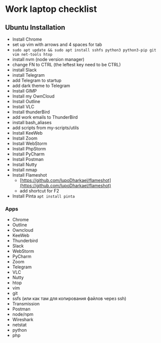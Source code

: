 # Work laptop checklist

## Ubuntu Installation

* Install Chrome
* set up vim with arrows and 4 spaces for tab
* `sudo apt update && sudo apt install sshfs python3 python3-pip git vim net-tools htop`
* install nvm (node version manager)
* change FN to CTRL (the leftest key need to be CTRL)
* install Slack
* install Telegram
* add Telegram to startup
* add dark theme to Telegram
* Install GIMP
* Install my OwnCloud
* Install Outline
* Install VLC
* Install thunderBird
* add work emails to ThunderBird
* install bash_aliases
* add scripts from my-scripts/utils
* Install KeeWeb
* Install Zoom
* Install WebStorm
* Install PhpStorm
* Install PyCharm
* Install Postman
* Install Nutty
* Install nmap
* Install Flameshot
    * [https://github.com/lupoDharkael/flameshot](https://github.com/lupoDharkael/flameshot)
    * add shortcut for F2
* Install Pinta `apt install pinta`

### Apps

* Chrome
* Outline
* Owncloud
* KeeWeb
* Thunderbird
* Slack
* WebStorm
* PyCharm
* Zoom
* Telegram
* VLC
* Nutty
* htop
* vim
* git
* ssfs (или как там для копирования файлов через ssh)
* Transmission
* Postman
* node/npm
* Wireshark
* netstat
* python
* php

